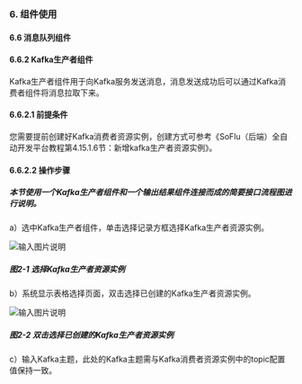 ### 6. 组件使用

#### 6.6 消息队列组件

#### 6.6.2 Kafka生产者组件

Kafka生产者组件用于向Kafka服务发送消息，消息发送成功后可以通过Kafka消费者组件将消息拉取下来。

#### 6.6.2.1 前提条件

您需要提前创建好Kafka消费者资源实例，创建方式可参考《SoFlu（后端）全自动开发平台教程第4.15.1.6节：新增kafka生产者资源实例》。

#### 6.6.2.2 操作步骤

##### 本节使用一个Kafka生产者组件和一个输出结果组件连接而成的简要接口流程图进行说明。

a）选中Kafka生产者组件，单击选择记录方框选择Kafka生产者资源实例。

![输入图片说明](../../../../images/SoFlu%EF%BC%88%E5%90%8E%E7%AB%AF%EF%BC%89%E5%BC%80%E5%8F%91%E5%B9%B3%E5%8F%B0/1.%20%E6%9C%80%E6%96%B0%E7%89%88%E6%9C%AC%20-%20%E6%9B%B4%E6%96%B0%E6%97%A5%E6%9C%9F%20-%202022.10.08/6.%20%E7%BB%84%E4%BB%B6%E4%BD%BF%E7%94%A8/6.%20%E6%B6%88%E6%81%AF%E9%98%9F%E5%88%97%E7%BB%84%E4%BB%B6/2-1.png)

##### 图2-1 选择Kafka生产者资源实例

b）系统显示表格选择页面，双击选择已创建的Kafka生产者资源实例。

![输入图片说明](../../../../images/SoFlu%EF%BC%88%E5%90%8E%E7%AB%AF%EF%BC%89%E5%BC%80%E5%8F%91%E5%B9%B3%E5%8F%B0/1.%20%E6%9C%80%E6%96%B0%E7%89%88%E6%9C%AC%20-%20%E6%9B%B4%E6%96%B0%E6%97%A5%E6%9C%9F%20-%202022.10.08/6.%20%E7%BB%84%E4%BB%B6%E4%BD%BF%E7%94%A8/6.%20%E6%B6%88%E6%81%AF%E9%98%9F%E5%88%97%E7%BB%84%E4%BB%B6/2-2.png)

##### 图2-2 双击选择已创建的Kafka生产者资源实例

c）输入Kafka主题，此处的Kafka主题需与Kafka消费者资源实例中的topic配置值保持一致。
